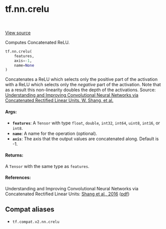 <div itemscope itemtype="http://developers.google.com/ReferenceObject">
<meta itemprop="name" content="tf.nn.crelu" />
<meta itemprop="path" content="Stable" />
</div>

# tf.nn.crelu

<!-- Insert buttons and diff -->

<table class="tfo-notebook-buttons tfo-api" align="left">
</table>

<a target="_blank" href="/code/stable/tensorflow/python/ops/nn_ops.py">View source</a>



Computes Concatenated ReLU.

``` python
tf.nn.crelu(
    features,
    axis=-1,
    name=None
)
```



<!-- Placeholder for "Used in" -->

Concatenates a ReLU which selects only the positive part of the activation
with a ReLU which selects only the *negative* part of the activation.
Note that as a result this non-linearity doubles the depth of the activations.
Source: [Understanding and Improving Convolutional Neural Networks via
Concatenated Rectified Linear Units. W. Shang, et
al.](https://arxiv.org/abs/1603.05201)

#### Args:


* <b>`features`</b>: A `Tensor` with type `float`, `double`, `int32`, `int64`, `uint8`,
  `int16`, or `int8`.
* <b>`name`</b>: A name for the operation (optional).
* <b>`axis`</b>: The axis that the output values are concatenated along. Default is -1.


#### Returns:

A `Tensor` with the same type as `features`.



#### References:

Understanding and Improving Convolutional Neural Networks via Concatenated
Rectified Linear Units:
  [Shang et al., 2016](http://proceedings.mlr.press/v48/shang16)
  ([pdf](http://proceedings.mlr.press/v48/shang16.pdf))


## Compat aliases

* `tf.compat.v2.nn.crelu`

